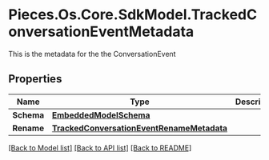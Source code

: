 # Pieces.Os.Core.SdkModel.TrackedConversationEventMetadata
This is the metadata for the the ConversationEvent

## Properties

Name | Type | Description | Notes
------------ | ------------- | ------------- | -------------
**Schema** | [**EmbeddedModelSchema**](EmbeddedModelSchema.md) |  | [optional] 
**Rename** | [**TrackedConversationEventRenameMetadata**](TrackedConversationEventRenameMetadata.md) |  | [optional] 

[[Back to Model list]](../README.md#documentation-for-models) [[Back to API list]](../README.md#documentation-for-api-endpoints) [[Back to README]](../README.md)

